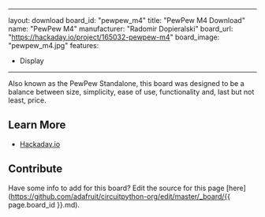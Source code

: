 ---
layout: download
board_id: "pewpew_m4"
title: "PewPew M4 Download"
name: "PewPew M4"
manufacturer: "Radomir Dopieralski"
board_url: "https://hackaday.io/project/165032-pewpew-m4"
board_image: "pewpew_m4.jpg"
features:
  - Display
  ---

Also known as the PewPew Standalone, this board was designed to 
be a balance between size, simplicity, ease of use, functionality and,
last but not least, price.

## Learn More
* [Hackaday.io](https://hackaday.io/project/165032-pewpew-m4)

## Contribute

Have some info to add for this board? Edit the source for this page [here](https://github.com/adafruit/circuitpython-org/edit/master/_board/{{ page.board_id }}.md).
